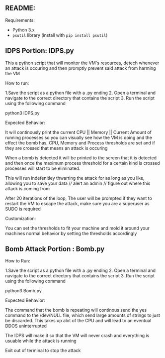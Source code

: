 ## README: 

Requirements:

- Python 3.x
- `psutil` library (install with `pip install psutil`)

## IDPS Portion: IDPS.py

This a python script that will monitor the VM's resources, detech whenever an attack is occuring and then promptly prevent said attack from harming the VM

How to run:

1.Save the script as a python file with a .py ending
2. Open a terminal and navigate to the correct directory that contains the script
3. Run the script using the following command

python3 IDPS.py

Expected Behavior:

It will continously print the current CPU || Memory || Current Amount of running processes so you can visually see how the VM is doing and the effect the bomb has, CPU, Memory and Process thresholds are set and if they are crossed that means an attack is occuring

When a bomb is detected it will be printed to the screen that it is detected and then once the maximum process threshold for a certain kind is crossed processes will start to be eliminated. 

This will run indefenitley thwarting the attack for as long as you like, allowing you to save your data // alert an admin // figure out where this attack is coming from

After 20 iterations of the loop, The user will be prompted if they want to restart the VM to escape the attack, make sure you are a superuser as SUDO is required

Customization:

You can set the thresholds to fit your machine and mold it around your machines normal behavior by setting the thresholds accordingly

## Bomb Attack Portion : Bomb.py 

How to Run:

1.Save the script as a python file with a .py ending
2. Open a terminal and navigate to the correct directory that contains the script
3. Run the script using the following command

python3 Bomb.py

Expected Behavior:

The command that the bomb is repeating will continous send the yes command to the /dev/NULL file, which send large amounts of strings to just be discarded. This takes up alot of the CPU and will lead to an eventual DDOS uninterrupted

The IDPS will make it so that the VM will never crash and everything is usuable while the attack is running

Exit out of terminal to stop the attack
